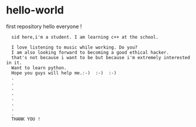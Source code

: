 # hello-world
first repository
hello everyone !

      sid here,i'm a student. I am learning c++ at the school.
      
      I love listening to music while working. Do you?
      I am also looking forward to becoming a good ethical hacker.
      that's not because i want to be but because i'm extremely interested in it.
      Want to learn python.
      Hope you guys will help me.:-)  :-)  :-)
      .
      .
      .
      .
      .
      .
      .
      .
      THANK YOU !
